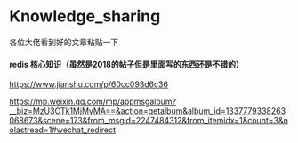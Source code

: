 # Knowledge_sharing
各位大佬看到好的文章粘贴一下

#### redis 核心知识（虽然是2018的帖子但是里面写的东西还是不错的）
https://www.jianshu.com/p/60cc093d6c36

https://mp.weixin.qq.com/mp/appmsgalbum?__biz=MzU3OTk1MjMyMA==&action=getalbum&album_id=1337779338263068673&scene=173&from_msgid=2247484312&from_itemidx=1&count=3&nolastread=1#wechat_redirect
